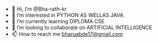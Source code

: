 - 👋 Hi, I’m @Bha-rath-kr
- 👀 I’m interested in PYTHON AS WELLAS JAVA 
- 🌱 I’m currently learning DIPLOMA CSE
- 💞️ I’m looking to collaborate on ARTIFICIAL INTELLIGENCE
- 📫 How to reach me bharuabde17@gmail.com

<!---
Bha-rath-kr/Bha-rath-kr is a ✨ special ✨ repository because its `README.md` (this file) appears on your GitHub profile.
You can click the Preview link to take a look at your changes.
--->
